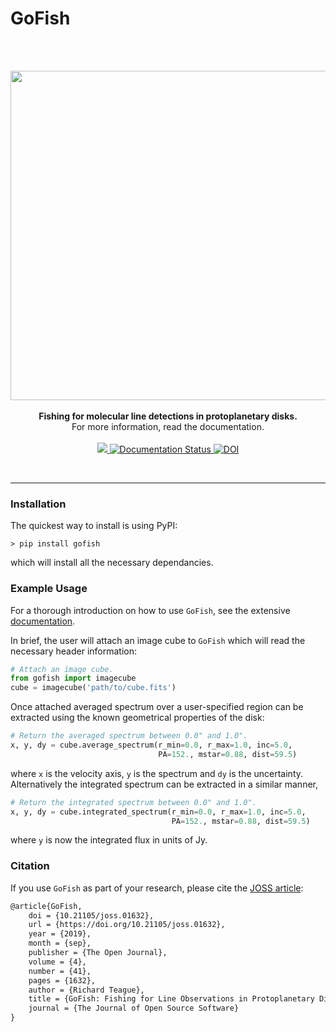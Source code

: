 # GoFish
<bR>
<p align='center'>
  <br/>
  <img src="https://github.com/richteague/gofish/blob/master/docs/_static/logo.png" width="596" height="527"><br/>
  <br>
  <b>Fishing for molecular line detections in protoplanetary disks.</b>
  <br>
  For more information, read the documentation.
  <br>
  <br>
  <a href="http://joss.theoj.org/papers/f2808d0c1cc0ffb51aa60466c896ed06">
      <img src="http://joss.theoj.org/papers/f2808d0c1cc0ffb51aa60466c896ed06/status.svg">
  </a>
  <a href='https://fishing.readthedocs.io/en/latest/?badge=latest'>
      <img src='https://readthedocs.org/projects/fishing/badge/?version=latest' alt='Documentation Status' />
  </a>
  <a href="https://zenodo.org/badge/latestdoi/199306909">
      <img src="https://zenodo.org/badge/199306909.svg" alt="DOI">
  </a>
</p>

<br>

________________


### Installation

The quickest way to install is using PyPI:

`> pip install gofish`

which will install all the necessary dependancies.

### Example Usage

For a thorough introduction on how to use `GoFish`, see the extensive [documentation](https://fishing.readthedocs.io/en/latest/).

In brief, the user will attach an image cube to `GoFish` which will read the necessary header information:

```python
# Attach an image cube.
from gofish import imagecube
cube = imagecube('path/to/cube.fits')
```

Once attached averaged spectrum over a user-specified region can be extracted using the known geometrical properties of the disk:

```python
# Return the averaged spectrum between 0.0" and 1.0".
x, y, dy = cube.average_spectrum(r_min=0.0, r_max=1.0, inc=5.0,
                                 PA=152., mstar=0.88, dist=59.5)
```

where `x` is the velocity axis, `y` is the spectrum and `dy` is the uncertainty. Alternatively the integrated spectrum can be extracted in a similar manner,

```python
# Return the integrated spectrum between 0.0" and 1.0".
x, y, dy = cube.integrated_spectrum(r_min=0.0, r_max=1.0, inc=5.0,
                                    PA=152., mstar=0.88, dist=59.5)
```

where `y` is now the integrated flux in units of Jy.

### Citation

If you use `GoFish` as part of your research, please cite the [JOSS article](https://doi.org/10.21105/joss.01632):

```tex
@article{GoFish,
    doi = {10.21105/joss.01632},
    url = {https://doi.org/10.21105/joss.01632},
    year = {2019},
    month = {sep},
    publisher = {The Open Journal},
    volume = {4},
    number = {41},
    pages = {1632},
    author = {Richard Teague},
    title = {GoFish: Fishing for Line Observations in Protoplanetary Disks},
    journal = {The Journal of Open Source Software}
}
```
